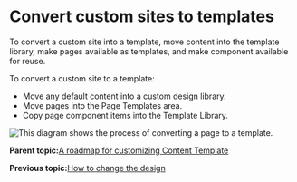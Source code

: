 # Convert custom sites to templates

To convert a custom site into a template, move content into the template library, make pages available as templates, and make component available for reuse.

To convert a custom site to a template:

-   Move any default content into a custom design library.
-   Move pages into the Page Templates area.
-   Copy page component items into the Template Library.

![This diagram shows the process of converting a page to a template.](../images/ctc_gs_custom_convert_template.jpg)

**Parent topic:**[A roadmap for customizing Content Template](../ctc/ctc_gs_custom.md)

**Previous topic:**[How to change the design](../ctc/ctc_gs_custom_design.md)

